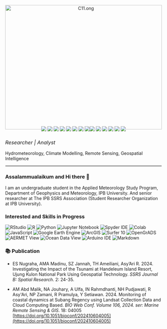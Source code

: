 <p align="center" style="margin-bottom: 10px;">
  <img src="C11.png" alt="C11.ong" width="100%" style="max-height: 400px; object-fit: cover;"/>
</p>

<p align="center" style="margin-top: -20px;">
  <a href="https://github.com/ikalmalik"><img src="https://img.shields.io/badge/GitHub-ikalmalik-FFD700?style=flat&logo=github&logoColor=black"/></a>
  <a href="https://instagram.com/ikalitsme"><img src="https://img.shields.io/badge/Instagram-DD2A7B?style=flat&logo=instagram&logoColor=white"/></a>
  <a href="https://facebook.com/abdul.madinu"><img src="https://img.shields.io/badge/Facebook-1877F2?style=flat&logo=facebook&logoColor=white"/></a>
  <a href="https://x.com/im_malik_am"><img src="https://img.shields.io/badge/X-000000?style=flat&logo=twitter&logoColor=white"/></a>
  <a href="https://t.me/Ikalmalik"><img src="https://img.shields.io/badge/Telegram-26A5E4?style=flat&logo=telegram&logoColor=white"/></a>
  <a href="https://linkedin.com/abd-malik-a-madinu"><img src="https://img.shields.io/badge/LinkedIn-0077B5?style=flat&logo=linkedin&logoColor=white"/></a>
  <a href="https://rpubs.com/Ikalmalik"><img src="https://img.shields.io/badge/RPubs-276DC3?style=flat&logo=r&logoColor=white"/></a>
  <a href="https://cds.climate.copernicus.eu/datasets/reanalysis-era5-single-levels?tab=overview"><img src="https://img.shields.io/badge/ECMWF%20ERA5-005B94?
  <a href="https://dataonline.bmkg.go.id/beranda"><img src="https://img.shields.io/badge/WeatherAccess%20Online-009688?style=flat&logo=cloud&logoColor=white"/></a>
  <a href="https://www.researchgate.net/Abd-A-Madinu?ev=hdr_xprf"><img src="https://img.shields.io/badge/ResearchGate-00CCBB?style=flat&logo=ResearchGate&logoColor=white"/></a>
  <a href="https://orcid.org/0009-0006-7448-5030"><img src="https://img.shields.io/badge/ORCID-A6CE39?style=flat&logo=orcid&logoColor=white"/></a>
  <a href="https://www.scopus.com/authid/detail.uri?authorId=59132873200"><img src="https://img.shields.io/badge/Scopus-222222?style=flat&logo=Elsevier&logoColor=orange"/></a>
  <a href="https://scholar.google.com/citations?user=QsJ_8w8AAAAJ"><img src="https://img.shields.io/badge/Google%20Scholar-4285F4?style=flat&logo=google-scholar&logoColor=white"/></a>
  <a href="mailto:Malikzone314@gmail.com"><img src="https://img.shields.io/badge/Email-D14836?style=flat&logo=gmail&logoColor=white"/></a>
</p>

### <span style="font-weight: normal;">*Researcher | Analyst*</span>  
Hydrometeorology, Climate Modelling, Remote Sensing, Geospatial Intelligence  
<hr style="border: 0.3px solid #ccc;"/>

### Assalammualaikum and Hi there 👋

I am an undergraduate student in the Applied Meteorology Study Program, Department of Geophysics and Meteorology, IPB University. And senior researcher at The IPB SSRS Association (Student Researcher Organization at IPB University).


### Interested and Skills in Progress

![RStudio](https://img.shields.io/badge/RSTUDIO-75AADB?style=for-the-badge&logo=rstudio&logoColor=white)
![R](https://img.shields.io/badge/R-276DC3?style=for-the-badge&logo=r&logoColor=white)
![Python](https://img.shields.io/badge/PYTHON-3776AB?style=for-the-badge&logo=python&logoColor=white)
![Jupyter Notebook](https://img.shields.io/badge/Jupyter%20Notebook-F37626?style=for-the-badge&logo=jupyter&logoColor=white)
![Spyder IDE](https://img.shields.io/badge/SPYDER%20IDE-FF0000?style=for-the-badge&logo=spyder&logoColor=white)
![Colab](https://img.shields.io/badge/COLAB-F9AB00?style=for-the-badge&logo=googlecolab&logoColor=white)
![JavaScript](https://img.shields.io/badge/JAVASCRIPT-F7DF1E?style=for-the-badge&logo=javascript&logoColor=black)
![Google Earth Engine](https://img.shields.io/badge/Google%20Earth%20Engine-34A853?style=for-the-badge&logo=google&logoColor=white)
![ArcGIS](https://img.shields.io/badge/ArcGIS-4479A1?style=for-the-badge&logo=esri&logoColor=white)
![Surfer 10](https://img.shields.io/badge/Surfer%2010-A2AAB0?style=for-the-badge&logo=golden&logoColor=black)
![OpenGrADS](https://img.shields.io/badge/OpenGrADS-800020?style=for-the-badge&logo=gnu&logoColor=white)
![AERMET View](https://img.shields.io/badge/AERMET%20View-6A0DAD?style=for-the-badge&logo=windy&logoColor=white)
![Ocean Data View](https://img.shields.io/badge/Ocean%20Data%20View-003366?style=for-the-badge&logo=oceanengine&logoColor=white)
![Arduino IDE](https://img.shields.io/badge/ARDUINO%20IDE-00979D?style=for-the-badge&logo=arduino&logoColor=white)
![Markdown](https://img.shields.io/badge/MARKDOWN-000000?style=for-the-badge&logo=markdown&logoColor=white)

### 📚 Publication

- ES Nugraha, AMA Madinu, SZ Jannah, TH Ameiliani, Asy’Ari R. 2024. Investigating the Impact of the Tsunami at Handeleum Island Resort, Ujung Kulon National Park Using Geospatial Technology. *SSRS Journal B: Spatial Research*. 2: 24-35.

- AM Abd Malik, NA Jouhary, A Ulfa, IN Rahmdhanti, NH Pudjawati, R Asy'Ari, NP Zamani, R Pramulya, Y Setiawan. 2024. Monitoring of coastal dynamics at Subang Regency using Landsat Collection Data and Cloud Computing Based. *BIO Web Conf. Volume 106, 2024. ser: Marine Remote Sensing & GIS*. 18: 04005 [https://doi.org/10.1051/bioconf/202410604005](https://doi.org/10.1051/bioconf/202410604005)

